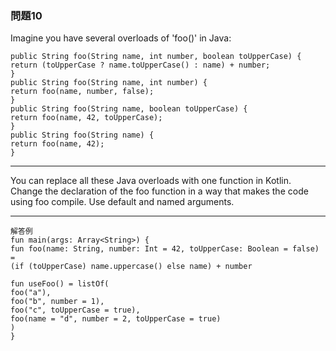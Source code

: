 ### 問題10

Imagine you have several overloads of 'foo()' in Java:

    public String foo(String name, int number, boolean toUpperCase) {
    return (toUpperCase ? name.toUpperCase() : name) + number;
    }
    public String foo(String name, int number) {
    return foo(name, number, false);
    }
    public String foo(String name, boolean toUpperCase) {
    return foo(name, 42, toUpperCase);
    }
    public String foo(String name) {
    return foo(name, 42);
    }
---

You can replace all these Java overloads with one function in Kotlin. Change the declaration of the foo function in a way that makes the code using foo compile. Use default and named arguments.

---
    解答例
    fun main(args: Array<String>) {
    fun foo(name: String, number: Int = 42, toUpperCase: Boolean = false) =
    (if (toUpperCase) name.uppercase() else name) + number
    
    fun useFoo() = listOf(
    foo("a"),
    foo("b", number = 1),
    foo("c", toUpperCase = true),
    foo(name = "d", number = 2, toUpperCase = true)
    )
    }